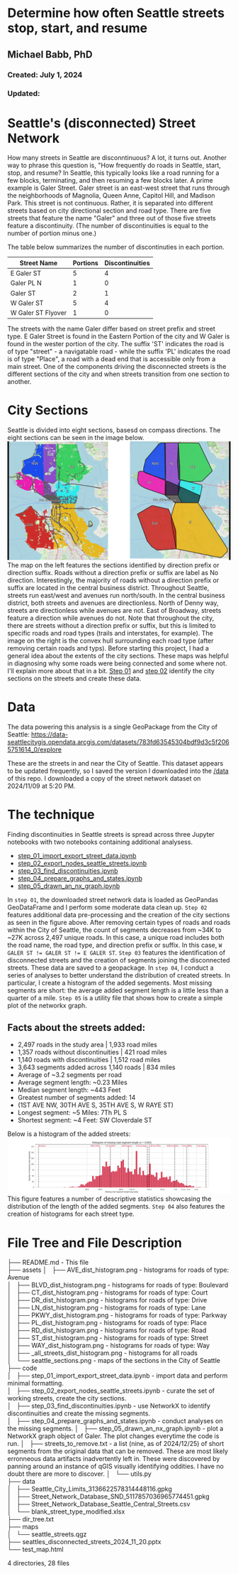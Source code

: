 # Determine how often Seattle streets stop, start, and resume
## Michael Babb, PhD
### Created: July 1, 2024
### Updated:

# Seattle's (disconnected) Street Network
How many streets in Seattle are disconntinuous? A lot, it turns out. Another way to phrase this question is, "How frequently do roads in Seattle, start, stop, and resume? In Seattle, this typically looks like a road running for a few blocks, terminating, and then resuming a few blocks later. A prime example is Galer Street. Galer street is an east-west street that runs through the neighborhoods of Magnolia, Queen Anne, Capitol Hill, and Madison Park. This street is not continuous. Rather, it is separated into different streets based on city directional section and road type. There are five streets that feature the name "Galer" and three out of those five streets feature a discontinuity. (The number of discontinuities is equal to the number of portion minus one.)

The table below summarizes the number of discontinuties in each portion.

| Street Name | Portions| Discontinuities|
|---|----|---|
|E Galer ST | 5| 4|
|Galer PL N | 1| 0|
|Galer ST | 2| 1|
|W Galer ST | 5 | 4|
|W Galer ST Flyover | 1 | 0|

The streets with the name Galer differ based on street prefix and street type. E Galer Street is found in the Eastern Portion of the city and W Galer is found in the wester portion of the city. The suffix 'ST' indicates the road is of type "street" - a navigatable road - while the suffix 'PL' indicates the road is of type "Place", a road with a dead end that is accessible only from a main street. One of the components driving the disconnected streets is the different sections of the city and when streets transition from one section to another. 

# City Sections
Seattle is divided into eight sections, basesd on compass directions. The eight sections can be seen in the image below.
![sections in Seattle](/assets/seattle_sections.png) 
The map on the left features the sections identified by direction prefix or direction suffix. Roads without a direction prefix or suffix are label as No direction. Interestingly, the majority of roads without a direction prefix or suffix are located in the central business district. Throughout Seattle, streets run east/west and avenues run north/south. In the central business district, both streets and avenues are directionless. North of Denny way, streets are directionless while avenues are not. East of Broadway, streets feature a direction while avenues do not. Note that throughout the city, there are streets without a direction prefix or suffix, but this is limited to specific roads and road types (trails and interstates, for example). The image on the right is the convex hull surrounding each road type (after removing certain roads and typs). Before starting this project, I had a general idea about the extents of the city sections. These maps was helpful in diagnosing why some roads were being connected and some where not. I'll explain more about that in a bit. [Step 01](/code/step_01_import_export_street_data.ipynb) and [step 02](/code/step_02_export_nodes_seattle_streets.ipynb) identify the city sections on the streets and create these data.

# Data
The data powering this analysis is a single GeoPackage from the City of Seattle:
https://data-seattlecitygis.opendata.arcgis.com/datasets/783fd63545304bdf9d3c5f2065751614_0/explore

These are the streets in and near the City of Seattle. This dataset appears to be
updated frequently, so I saved the version I downloaded into the [/data](/data/Street_Network_Database_SND_5117857036965774451.gpkg) of this repo. 
I downloaded a copy of the street network dataset on 2024/11/09 at 5:20 PM.

# The technique
Finding discontinuities in Seattle streets is spread across three Jupyter notebooks with two notebooks containing additional analysess.
* [step_01_import_export_street_data.ipynb](/code/step_01_import_export_street_data.ipynb)
* [step_02_export_nodes_seattle_streets.ipynb](/code/step_02_export_nodes_seattle_streets.ipynb)
* [step_03_find_discontinuities.ipynb](/code/step_03_find_discontinuities.ipynb)
* [step_04_prepare_graphs_and_states.ipynb](/code/step_04_prepare_graphs_and_states.ipynb)
* [step_05_drawn_an_nx_graph.ipynb](/code/step_05_drawn_an_nx_graph.ipynb)

In `step 01`, the downloaded street network data is loaded as GeoPandas GeoDataFrame and I perform some moderate data clean up. `Step 02` features additional data pre-processing and the creation of the city sections as seen in the figure above. After removing certain types of roads and roads within the City of Seattle, the count of segments decreases from ~34K to ~27K across 2,497 unique roads. In this case, a unique road includes both the road name, the road type, and direction prefix or suffix. In this case, `W GALER ST != GALER ST != E GALER ST`. `Step 03` features the identification of disconnected streets and the creation of segments joining the disconnected streets. These data are saved to a geopackage. In `step 04`, I conduct a series of analyses to better understand the distribution of created streets. In particular, I create a histogram of the added segements. Most missing segments are short: the average added segment length is a little less than a quarter of a mile. `Step 05` is a utility file that shows how to create a simple plot of the networkx graph.

## Facts about the streets added:
* 2,497 roads in the study area | 1,933 road miles
* 1,357 roads without discontinuities | 421 road miles
* 1,140 roads with discontinuities | 1,512 road miles
* 3,643 segments added across 1,140 roads | 834 miles 
* Average of ~3.2 segments per road
* Average segment length: ~0.23 Miles
* Median segment length: ~443 Feet
* Greatest number of segments added: 14
* (1ST AVE NW, 30TH AVE S, 35TH AVE S, W RAYE ST)
* Longest segment: ~5 Miles:  7Th PL S 
* Shortest segment: ~4 Feet: SW Cloverdale ST

Below is a histogram of the added streets:
![histogram of added streets](/assets/_all_streets_dist_histogram.png)
This figure features a number of descriptive statistics showcasing the distribution of the length of the added segments. `Step 04` also features the creation of histograms for each street type.

# File Tree and File Description
 
├── README.md - This file  
├── assets 
│   ├── AVE_dist_histogram.png - histograms for roads of type: Avenue  
│   ├── BLVD_dist_histogram.png - histograms for roads of type: Boulevard  
│   ├── CT_dist_histogram.png - histograms for roads of type: Court  
│   ├── DR_dist_histogram.png - histograms for roads of type: Drive  
│   ├── LN_dist_histogram.png - histograms for roads of type: Lane  
│   ├── PKWY_dist_histogram.png - histograms for roads of type: Parkway  
│   ├── PL_dist_histogram.png - histograms for roads of type: Place  
│   ├── RD_dist_histogram.png - histograms for roads of type: Road  
│   ├── ST_dist_histogram.png - histograms for roads of type: Street  
│   ├── WAY_dist_histogram.png - histograms for roads of type: Way  
│   ├── _all_streets_dist_histogram.png - histograms for all roads  
│   └── seattle_sections.png - maps of the sections in the City of Seattle  
├── code  
│   ├── step_01_import_export_street_data.ipynb - import data and perform minimal formatting.  
│   ├── step_02_export_nodes_seattle_streets.ipynb - curate the set of working streets, create the city sections.  
│   ├── step_03_find_discontinuities.ipynb - use NetworkX to identify discontinuities and create the missing segments.  
│   ├── step_04_prepare_graphs_and_states.ipynb - conduct analyses on the missing segments.
│   ├── step_05_drawn_an_nx_graph.ipynb  - plot a NetworkX graph object of Galer. The plot changes everytime the code is run. 
│   ├── streets_to_remove.txt - a list (nine, as of 2024/12/25) of short  segments from the original data that can be removed. These are most likely erronneous data artifacts inadvertently left in. These were discovered by panning around an instance of qGIS visually identifying oddities. I have no doubt there are more to discover.
│   └── utils.py  
├── data  
│   ├── Seattle_City_Limits_3136622578314448116.gpkg  
│   ├── Street_Network_Database_SND_5117857036965774451.gpkg  
│   ├── Street_Network_Database_Seattle_Central_Streets.csv  
│   └── blank_street_type_modified.xlsx  
├── dir_tree.txt  
├── maps  
│   └── seattle_streets.qgz  
├── seattles_disconnected_streets_2024_11_20.pptx  
└── test_map.html  
  
4 directories, 28 files







